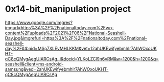 # 0x14-bit_manipulation project

https://www.google.com/imgres?imgurl=https%3A%2F%2Fnationaltoday.com%2Fwp-content%2Fuploads%2F2021%2F06%2FNational-Seashell-Day.jpg&imgrefurl=https%3A%2F%2Fnationaltoday.com%2Fnational-seashell-day%2F&tbnid=MSp7XLEvMHLKKM&vet=12ahUKEwifyebmhIr7AhWOxoUKHT-qC8cQMygAegUIARCsAg..i&docid=YLKoLZCl9n6vRM&w=1200&h=1200&q=seashell&client=ms-android-samsung&ved=2ahUKEwifyebmhIr7AhWOxoUKHT-qC8cQMygAegUIARCsAg
